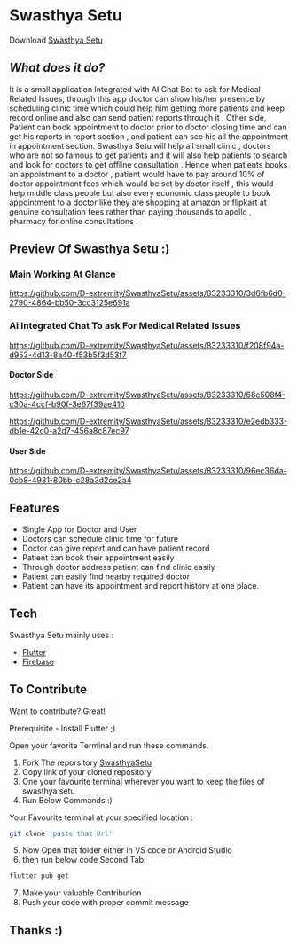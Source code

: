 # Swasthya Setu

Download [Swasthya Setu](https://github.com/D-extremity/SwasthyaSetu/releases/download/swasthya_setu_1.0/app-release.apk)
## _What does it do?_
It is a small application Integrated with AI Chat Bot to ask for Medical Related Issues,
through this app doctor can show his/her presence by scheduling clinic time which could help him getting more patients and 
keep record online and also can send patient reports through it . 
Other side, Patient can book appointment to doctor prior to doctor closing time 
and can get his reports in report section , and patient can see his all the appointment in appointment section.
Swasthya Setu will help all small clinic , doctors who are not so famous to get patients and it will also help patients to search and look for doctors to get offline consultation . Hence when patients books an appointment to a doctor , patient would have to pay around 10% of doctor appointment fees which would be set by doctor itself , this would help middle class people but also every economic class people to book appointment to a doctor like they are shopping at amazon or flipkart at genuine consultation fees rather than paying thousands to apollo , pharmacy for online consultations .



## Preview Of Swasthya Setu :)

### Main Working At Glance

https://github.com/D-extremity/SwasthyaSetu/assets/83233310/3d6fb6d0-2790-4864-bb50-3cc3125e691a

### Ai Integrated Chat To ask For Medical Related Issues

https://github.com/D-extremity/SwasthyaSetu/assets/83233310/f208f94a-d953-4d13-8a40-f53b5f3d53f7

#### Doctor Side 

https://github.com/D-extremity/SwasthyaSetu/assets/83233310/68e508f4-c30a-4ccf-b90f-3e67f39ae410

https://github.com/D-extremity/SwasthyaSetu/assets/83233310/e2edb333-db1e-42c0-a2d7-456a8c87ec97

#### User Side

https://github.com/D-extremity/SwasthyaSetu/assets/83233310/96ec36da-0cb8-4931-80bb-c28a3d2ce2a4

## Features

- Single App for Doctor and User
- Doctors can schedule clinic time for future
- Doctor can give report and can have patient record
- Patient can book their appointment easily
- Through doctor address patient can find clinic easily
- Patient can easily find nearby required doctor
- Patient can have its appointment and report history at one place.



## Tech

Swasthya Setu mainly uses :

- [Flutter](https://flutter.dev/) 
- [Firebase](https://firebase.google.com/)

## To Contribute

Want to contribute? Great!

Prerequisite - Install Flutter ;)

Open your favorite Terminal and run these commands.
1. Fork The reporsitory [SwasthyaSetu](https://github.com/D-extremity/SwasthyaSetu/)
2. Copy link of your cloned repository
3. One your favourite terminal wherever you want to keep the files of swasthya setu
4. Run Below Commands :)

Your Favourite terminal at your specified location :
```sh
git clone 'paste that Url'
```
5. Now Open that folder either in VS code or Android Studio 
6. then run below code
Second Tab:

```sh
flutter pub get
```

7. Make your valuable Contribution
8. Push your code with proper commit message

## Thanks :)